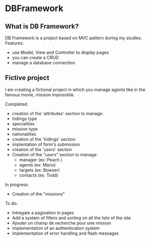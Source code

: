 # DBFramework

## What is DB Framework?

DB Framework is a project based on MVC pattern during my studies.
Features:

-   use Model, View and Controller to display pages
-   you can create a CRUD
-   manage a database connection

## Fictive project

I am creating a fictional project in which you manage agents like in the famous movie, mission impossible.

Completed:

-   creation of the 'attributes' section to manage:
-   hidings type
-   specialities
-   mission type
-   nationalities
-   creation of the 'hidings' section
-   implentation of form's submission
-   creation of the 'users' section
-   Creation of the "users" section to manage:
    -   manager (ex: Peach )
    -   agents (ex: Mario)
    -   targets (ex: Bowser)
    -   contacts (ex: Todd)

In progress:

-   Creation of the "missions"

To do:

-   Intregate a pagination in pages
-   Add a system of filters and sorting on all the lists of the site
-   Ajouter un champ de recherche pour une mission
-   implementation of an authentication system
-   Implementation of error handling and flash messages
